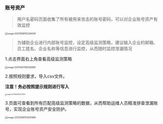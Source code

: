 ### 账号资产

> 用户名密码页面收集了所有被用来攻击的账号密码，可以对企业账号资产有效监控

<img src="http://img.threatbook.cn/hfish/20210812135309.png" alt="image-20210506152344041" style="zoom:50%;" />

> 为辅助企业进行内部账号监控，设定高级监测策略，建议输入企业的邮箱、员工姓名、企业名称等信息进行监控，从而随时监控泄漏情况

1.点击界面右上角查看高级监测策略

<img src="http://img.threatbook.cn/hfish/20210812135318.png" alt="image-20210401150526485" style="zoom: 50%;" />

2.按照规则要求，导入csv文件。

**注意！务必按照提示规则进行写入**

<img src="http://img.threatbook.cn/hfish/20210812135326.png" alt="image-20210506153037454" style="zoom:33%;" />

3.页面可查看到所有匹配高级监测策略的数据，从而帮助运维人员精准排查泄漏账号，实现企业账号资产安全防护。

<img src="http://img.threatbook.cn/hfish/20210812135333.png" alt="image-20210506153041469" style="zoom:50%;" />
